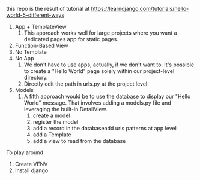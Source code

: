 this repo is the result of tutorial at https://learndjango.com/tutorials/hello-world-5-different-ways

1. App + TemplateView
   1. This approach works well for large projects where you want a dedicated pages app for static pages. 
2. Function-Based View
3. No Template
4. No App
   1. We don't have to use apps, actually, if we don't want to. It's possible to create a "Hello World" page solely within our project-level directory.
   2. Directly edit the path in urls.py at the project level
5. Models
   1. A fifth approach would be to use the database to display our "Hello World" message. That involves adding a models.py file and leveraging the built-in DetailView.
      1. create a model
      2. register the model
      3. add a record in the databaseadd urls patterns at app level
      4. add a Template
      5. add a view to read from the database
   
To play around
1. Create VENV
2. install django